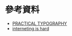 # 參考資料

* [PRACTICAL TYPOGRAPHY](https://practicaltypography.com/)
* [interneting is hard](https://internetingishard.com/)




